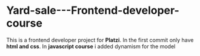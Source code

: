 # Yard-sale---Frontend-developer-course
This is a frontend developer project for **Platzi**. In the first commit only have **html and css**. In **javascript course** i added dynamism for the model
